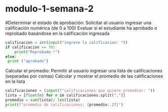 # modulo-1-semana-2
#Determinar el estado de aprobación:
Solicitar al usuario ingresar una calificación numérica (de 0 a 100)
Evaluar si el estudiante ha aprobado o reprobado basándose en la calificación ingresada
```python
calificacion = int(input("ingrese la calificacion: "))
if calificacion <= 70:
    print("Reprobado !")
else:
 print ("aprobado")
```
Calcular el promedio:
Permitir al usuario ingresar una lista de calificaciones (separadas por comas)
Calcular y mostrar el promedio de las calificaciones en la lista
```python
calificaciones = (input(f"calificaciones que quiere promediar: "))
lista = [float(n) for n in calificaciones.split(",")]
promedio = sum(lista)/ len(lista)
print(f"promedio de calificaciones: {promedio:.2f}")
```
